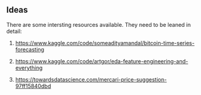 ## Ideas

There are some intersting resources available. They need to be leaned in detail:

1. https://www.kaggle.com/code/someadityamandal/bitcoin-time-series-forecasting

2. https://www.kaggle.com/code/artgor/eda-feature-engineering-and-everything
3. https://towardsdatascience.com/mercari-price-suggestion-97ff15840dbd
